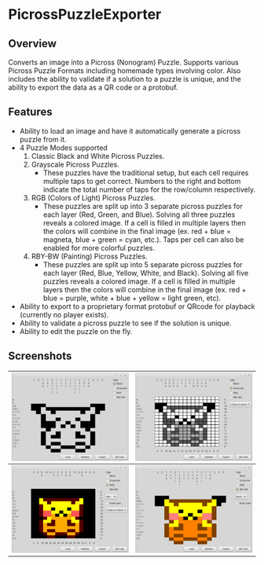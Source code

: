 # PicrossPuzzleExporter

## Overview

Converts an image into a Picross (Nonogram) Puzzle. Supports various Picross Puzzle Formats including homemade types involving color.  Also includes the ability to validate if a solution to a puzzle is unique, and the ability to export the data as a QR code or a protobuf.

## Features

* Ability to load an image and have it automatically generate a picross puzzle from it.
* 4 Puzzle Modes supported
  1. Classic Black and White Picross Puzzles.
  2. Grayscale Picross Puzzles.
      * These puzzles have the traditional setup, but each cell requires multiple taps to get correct. Numbers to the right and bottom indicate the total number of taps for the row/column respectively.
  3. RGB (Colors of Light) Picross Puzzles.
      * These puzzles are split up into 3 separate picross puzzles for each layer (Red, Green, and Blue).  Solving all three puzzles reveals a colored image.  If a cell is filled in multiple layers then the colors will combine in the final image (ex. red + blue = magneta, blue + green = cyan, etc.). Taps per cell can also be enabled for more colorful puzzles.
  4. RBY-BW (Painting) Picross Puzzles.
      * These puzzles are split up into 5 separate picross puzzles for each layer (Red, Blue, Yellow, White, and Black).  Solving all five puzzles reveals a colored image.  If a cell is filled in multiple layers then the colors will combine in the final image (ex. red + blue = purple, white + blue + yellow = light green, etc).
* Ability to export to a proprietary format protobuf or QRcode for playback (currently no player exists).
* Ability to validate a picross puzzle to see if the solution is unique.
* Ability to edit the puzzle on the fly.

## Screenshots

|![Black/White](https://github.com/TricksterGuy/PicrossPuzzleExporter/blob/master/screenshots/bwpika.png)   |![Grayccale](https://github.com/TricksterGuy/PicrossPuzzleExporter/blob/master/screenshots/graypika.png)|
|---|---|
|![RGB](https://github.com/TricksterGuy/PicrossPuzzleExporter/blob/master/screenshots/rgbpika.png)|![RBY](https://github.com/TricksterGuy/PicrossPuzzleExporter/blob/master/screenshots/rbypika.png)|

